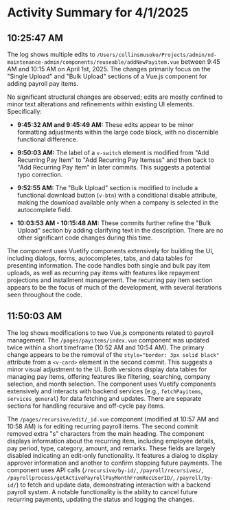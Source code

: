 # Activity Summary for 4/1/2025

## 10:25:47 AM
The log shows multiple edits to `/Users/collinsmusoko/Projects/admin/nd-maintenance-admin/components/reuseable/addNewPayitem.vue` between 9:45 AM and 10:15 AM on April 1st, 2025.  The changes primarily focus on the "Single Upload" and "Bulk Upload" sections of a Vue.js component for adding payroll pay items.

No significant structural changes are observed; edits are mostly confined to minor text alterations and refinements within existing UI elements.  Specifically:

* **9:45:32 AM and 9:45:49 AM:** These edits appear to be minor formatting adjustments within the large code block, with no discernible functional difference.

* **9:50:03 AM:** The label of a `v-switch` element is modified from "Add Recurring Pay Item" to "Add Recurring Pay Itemsss" and then back to "Add Recurring Pay Item" in later commits. This suggests a potential typo correction.


* **9:52:55 AM:** The "Bulk Upload" section is modified to include a functional download button (`v-btn`) with a conditional disable attribute, making the download available only when a company is selected in the autocomplete field.

* **10:03:53 AM - 10:15:48 AM:**  These commits further refine the "Bulk Upload" section by adding clarifying text in the description. There are no other significant code changes during this time.

The component uses Vuetify components extensively for building the UI, including dialogs, forms, autocompletes, tabs, and data tables for presenting information.  The code handles both single and bulk pay item uploads, as well as recurring pay items with features like repayment projections and installment management.  The recurring pay item section appears to be the focus of much of the development, with several iterations seen throughout the code.


## 11:50:03 AM
The log shows modifications to two Vue.js components related to payroll management.  The `/pages/payitems/index.vue` component was updated twice within a short timeframe (10:52 AM and 10:54 AM). The primary change appears to be the removal of the `style="border: 3px solid black"` attribute from a `<v-card>` element in the second commit. This suggests a minor visual adjustment to the UI.  Both versions display data tables for managing pay items, offering features like filtering, searching,  company selection, and month selection.  The component uses Vuetify components extensively and interacts with backend services (e.g., `fetchPayitems`, `services_general`) for data fetching and updates.  There are separate sections for handling recursive and off-cycle pay items.

The `/pages/recursive/edit/_id.vue` component (modified at 10:57 AM and 10:58 AM) is for editing recurring payroll items. The second commit removed extra "s" characters from the main heading. The component displays information about the recurring item, including employee details, pay period, type, category, amount, and remarks. These fields are largely disabled indicating an edit-only functionality. It features a dialog to display approver information and another to confirm stopping future payments.  The component uses API calls (`/recursive/by-id/`, `/payroll/recursives/`, `/payrollprocess/getActivePayrollPayMonthFromRecUserID/`, `/payroll/by-id/`) to fetch and update data, demonstrating interaction with a backend payroll system.  A notable functionality is the ability to cancel future recurring payments, updating the status and logging the changes.
